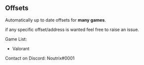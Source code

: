 ## Offsets

Automatically up to date offsets for **many games**.

if any specific offset/address is wanted feel free to raise an issue.

Game List:
- Valorant

Contact on Discord: Noutrix#0001
